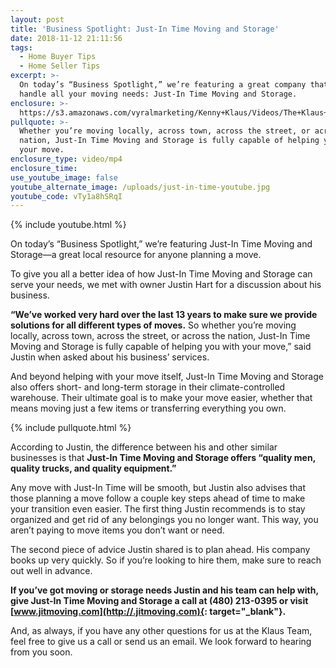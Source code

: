 ```yaml
---
layout: post
title: 'Business Spotlight: Just-In Time Moving and Storage'
date: 2018-11-12 21:11:56
tags:
  - Home Buyer Tips
  - Home Seller Tips
excerpt: >-
  On today’s “Business Spotlight,” we’re featuring a great company that can help
  handle all your moving needs: Just-In Time Moving and Storage.
enclosure: >-
  https://s3.amazonaws.com/vyralmarketing/Kenny+Klaus/Videos/The+Klaus+Team-+Business+Spotlight-+Just-In+Time+Moving+and+Storage.mp4
pullquote: >-
  Whether you’re moving locally, across town, across the street, or across the
  nation, Just-In Time Moving and Storage is fully capable of helping you with
  your move.
enclosure_type: video/mp4
enclosure_time:
use_youtube_image: false
youtube_alternate_image: /uploads/just-in-time-youtube.jpg
youtube_code: vTy1a8hSRqI
---
```


{% include youtube.html %}

On today’s “Business Spotlight,” we’re featuring Just-In Time Moving and Storage—a great local resource for anyone planning a move.

To give you all a better idea of how Just-In Time Moving and Storage can serve your needs, we met with owner Justin Hart for a discussion about his business.

**“We’ve worked very hard over the last 13 years to make sure we provide solutions for all different types of moves.** So whether you’re moving locally, across town, across the street, or across the nation, Just-In Time Moving and Storage is fully capable of helping you with your move,” said Justin when asked about his business’ services.

And beyond helping with your move itself, Just-In Time Moving and Storage also offers short- and long-term storage in their climate-controlled warehouse. Their ultimate goal is to make your move easier, whether that means moving just a few items or transferring everything you own.

{% include pullquote.html %}

According to Justin, the difference between his and other similar businesses is that **Just-In Time Moving and Storage offers “quality men, quality trucks, and quality equipment.”**

Any move with Just-In Time will be smooth, but Justin also advises that those planning a move follow a couple key steps ahead of time to make your transition even easier. The first thing Justin recommends is to stay organized and get rid of any belongings you no longer want. This way, you aren’t paying to move items you don’t want or need.

The second piece of advice Justin shared is to plan ahead. His company books up very quickly. So if you’re looking to hire them, make sure to reach out well in advance.

**If you’ve got moving or storage needs Justin and his team can help with, give Just-In Time Moving and Storage a call at (480) 213-0395 or visit [www.jitmoving.com](http://.jitmoving.com){: target="_blank"}.**

And, as always, if you have any other questions for us at the Klaus Team, feel free to give us a call or send us an email. We look forward to hearing from you soon.